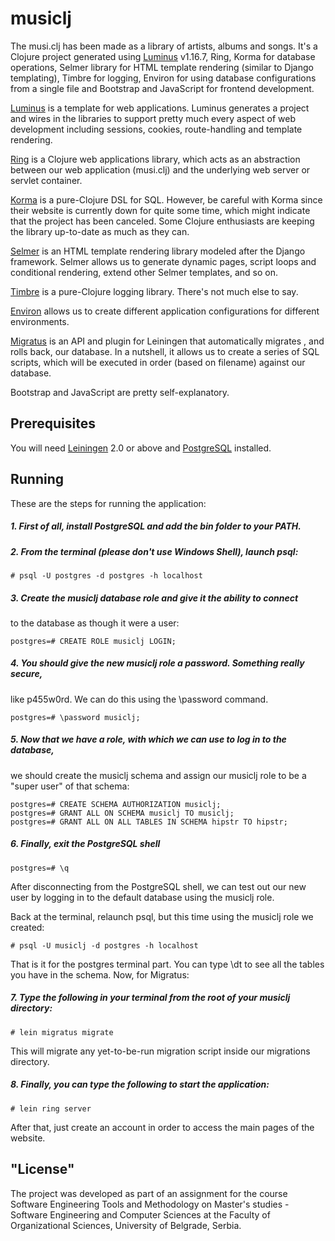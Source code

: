 # musiclj

The musi.clj has been made as a library of artists, albums and songs.
It's a Clojure project generated using [Luminus][1]
v1.16.7, Ring, Korma for database operations, Selmer library for
HTML template rendering (similar to Django templating), Timbre for logging,
Environ for using database configurations from a single file and Bootstrap
and JavaScript for frontend development.

[Luminus][1] is a template for web applications. Luminus
generates a project and wires in the libraries to support pretty much every
aspect of web development including sessions, cookies, route-handling and
template rendering.

[Ring][2] is a Clojure web applications
library, which acts as an abstraction between our web application (musi.clj)
and the underlying web server or servlet container.

[Korma][3] is a pure-Clojure DSL for SQL. However,
be careful with Korma since their website is currently down for quite some time,
which might indicate that the project has been canceled. Some Clojure
enthusiasts are keeping the library up-to-date as much as they can.

[Selmer][4] is an HTML template rendering
library modeled after the Django framework. Selmer allows us to generate
dynamic pages, script loops and conditional rendering, extend other Selmer
templates, and so on.

[Timbre][5] is a pure-Clojure logging
library. There's not much else to say.

[Environ][6] allows us to create different
application configurations for different environments.

[Migratus][7] is an API and plugin for Leiningen that automatically migrates
, and rolls back, our database. In a nutshell, it allows us to create a 
series of SQL scripts, which will be executed in order (based on filename)
against our database.

Bootstrap and JavaScript are pretty self-explanatory.

## Prerequisites

You will need [Leiningen][8] 2.0 or above and [PostgreSQL][9] installed.

## Running

These are the steps for running the application:

##### 1. First of all, install PostgreSQL and add the bin folder to your PATH.
##### 2. From the terminal (please don't use Windows Shell), launch psql:

```
# psql -U postgres -d postgres -h localhost
```

##### 3. Create the musiclj database role and give it the ability to connect
to the database as though it were a user:

```
postgres=# CREATE ROLE musiclj LOGIN;
```

##### 4. You should give the new musiclj role a password. Something really secure,
like p455w0rd. We can do this using the \password command.

```
postgres=# \password musiclj;
```

##### 5. Now that we have a role, with which we can use to log in to the database,
we should create the musiclj schema and assign our musiclj role to be a
"super user" of that schema:

```
postgres=# CREATE SCHEMA AUTHORIZATION musiclj;
postgres=# GRANT ALL ON SCHEMA musiclj TO musiclj;
postgres=# GRANT ALL ON ALL TABLES IN SCHEMA hipstr TO hipstr;
```

##### 6. Finally, exit the PostgreSQL shell

```
postgres=# \q
```

After disconnecting from the PostgreSQL shell, we can test out our new user
by logging in to the default database using the musiclj role.

Back at the terminal, relaunch psql, but this time using the musiclj 
role we created:

```
# psql -U musiclj -d postgres -h localhost
```

That is it for the postgres terminal part. You can type \dt to see all
the tables you have in the schema. Now, for Migratus:

##### 7. Type the following in your terminal from the root of your musiclj directory:

```
# lein migratus migrate
```

This will migrate any yet-to-be-run migration script inside our migrations
directory.

##### 8. Finally, you can type the following to start the application:

```
# lein ring server
```

After that, just create an account in order to access the main pages of the website.

## "License"

The project was developed as part of an assignment for the course Software
Engineering Tools and Methodology on Master's studies - Software Engineering
and Computer Sciences at the Faculty of Organizational Sciences, University of Belgrade, Serbia.



[1]: http://luminusweb.com/
[2]: https://github.com/ring-clojure/ring
[3]: https://github.com/korma/Korma
[4]: https://github.com/yogthos/Selmer
[5]: https://github.com/ptaoussanis/timbre
[6]: https://github.com/weavejester/environ
[7]: https://github.com/yogthos/migratus-lein
[8]: https://github.com/technomancy/leiningen
[9]: https://www.postgresql.org/download/